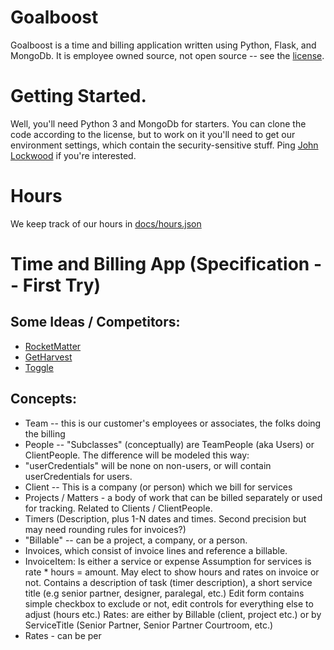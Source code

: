 # Goalboost
Goalboost is a time and billing application written using Python, Flask, and MongoDb.  It is employee owned source, not open source -- see the [license](LICENSE.md).

# Getting Started.
Well, you'll need Python 3 and MongoDb for starters.  You can clone the code according to the license, but to work on it you'll need to get our environment settings, which contain the security-sensitive stuff.  Ping [John Lockwood](http://github.com/JohnLockwood) if you're interested.

# Hours 
We keep track of our hours in [docs/hours.json](docs/hours.json)

# Time and Billing App (Specification -- First Try)

## Some Ideas / Competitors:

* [RocketMatter](https://www.rocketmatter.com/law-office-management-software/)
* [GetHarvest](https://www.getharvest.com)
* [Toggle](https://toggl.com)

## Concepts:

* Team -- this is our customer's employees or associates, the folks doing the billing
* People -- "Subclasses" (conceptually) are TeamPeople (aka Users) or ClientPeople.  The difference will be modeled this way:
* 	"userCredentials" will be none on non-users, or will contain userCredentials for users.
* Client -- This is a company (or person) which we bill for services
* Projects / Matters - a body of work that can be billed separately or used for tracking.  Related to Clients / ClientPeople.
* Timers (Description, plus 1-N dates and times.  Second precision but may need rounding rules for invoices?)
* "Billable" -- can be a project, a company, or a person.  
* Invoices, which consist of invoice lines and reference a billable.
* InvoiceItem:
	Is either a service or expense
	Assumption for services is rate * hours = amount.  May elect to show hours and rates on invoice or not.
	Contains a description of task (timer description), a short service title (e.g senior partner, designer, paralegal, etc.)
	Edit form contains simple checkbox to exclude or not, edit controls for everything else to adjust (hours etc.)
Rates:
	are either by Billable (client, project etc.) or by ServiceTitle (Senior Partner, Senior Partner Courtroom, etc.)
* Rates - can be per


